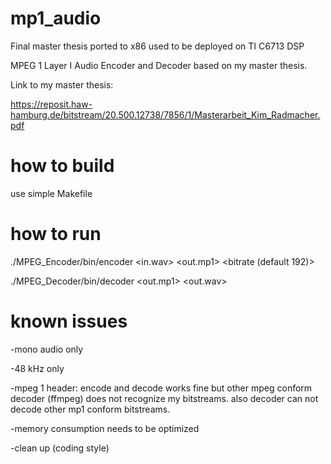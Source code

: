 # mp1_audio
Final master thesis ported to x86 used to be deployed on TI C6713 DSP

MPEG 1 Layer I Audio Encoder and Decoder based on my master thesis.

Link to my master thesis:

https://reposit.haw-hamburg.de/bitstream/20.500.12738/7856/1/Masterarbeit_Kim_Radmacher.pdf

# how to build
use simple Makefile

# how to run
./MPEG_Encoder/bin/encoder <in.wav> <out.mp1> <bitrate (default 192)>

./MPEG_Decoder/bin/decoder <out.mp1> <out.wav>

# known issues
-mono audio only

-48 kHz only

-mpeg 1 header: encode and decode works fine but other mpeg conform decoder (ffmpeg) does not recognize my bitstreams. also decoder can not decode other mp1 conform bitstreams.

-memory consumption needs to be optimized

-clean up (coding style)
